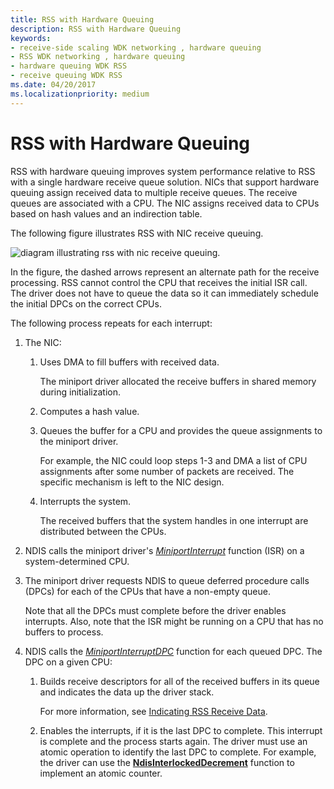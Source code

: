 ```yaml
---
title: RSS with Hardware Queuing
description: RSS with Hardware Queuing
keywords:
- receive-side scaling WDK networking , hardware queuing
- RSS WDK networking , hardware queuing
- hardware queuing WDK RSS
- receive queuing WDK RSS
ms.date: 04/20/2017
ms.localizationpriority: medium
---
```


# RSS with Hardware Queuing





RSS with hardware queuing improves system performance relative to RSS with a single hardware receive queue solution. NICs that support hardware queuing assign received data to multiple receive queues. The receive queues are associated with a CPU. The NIC assigns received data to CPUs based on hash values and an indirection table.

The following figure illustrates RSS with NIC receive queuing.

![diagram illustrating rss with nic receive queuing.](images/rssqstack.png)

In the figure, the dashed arrows represent an alternate path for the receive processing. RSS cannot control the CPU that receives the initial ISR call. The driver does not have to queue the data so it can immediately schedule the initial DPCs on the correct CPUs.

The following process repeats for each interrupt:

1.  The NIC:
    1.  Uses DMA to fill buffers with received data.

        The miniport driver allocated the receive buffers in shared memory during initialization.

    2.  Computes a hash value.
    3.  Queues the buffer for a CPU and provides the queue assignments to the miniport driver.

        For example, the NIC could loop steps 1-3 and DMA a list of CPU assignments after some number of packets are received. The specific mechanism is left to the NIC design.

    4.  Interrupts the system.

        The received buffers that the system handles in one interrupt are distributed between the CPUs.

2.  NDIS calls the miniport driver's [*MiniportInterrupt*](/windows-hardware/drivers/ddi/ndis/nc-ndis-miniport_isr) function (ISR) on a system-determined CPU.

3.  The miniport driver requests NDIS to queue deferred procedure calls (DPCs) for each of the CPUs that have a non-empty queue.

    Note that all the DPCs must complete before the driver enables interrupts. Also, note that the ISR might be running on a CPU that has no buffers to process.

4.  NDIS calls the [*MiniportInterruptDPC*](/windows-hardware/drivers/ddi/ndis/nc-ndis-miniport_interrupt_dpc) function for each queued DPC. The DPC on a given CPU:
    1.  Builds receive descriptors for all of the received buffers in its queue and indicates the data up the driver stack.

        For more information, see [Indicating RSS Receive Data](indicating-rss-receive-data.md).

    2.  Enables the interrupts, if it is the last DPC to complete. This interrupt is complete and the process starts again. The driver must use an atomic operation to identify the last DPC to complete. For example, the driver can use the [**NdisInterlockedDecrement**](/windows-hardware/drivers/ddi/ndis/nf-ndis-ndisinterlockeddecrement) function to implement an atomic counter.

 

